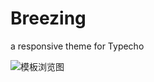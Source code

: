 Breezing
========

a responsive theme for Typecho

![模板浏览图][1]


  [1]: https://github.com/shansing/breezing/raw/master/screenshot.png